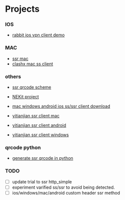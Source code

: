 # Projects

### IOS
 - [rabbit ios vpn client demo](https://github.com/yichengchen/RabbitVpnDemo)

### MAC
 - [ssr mac](https://github.com/qinyuhang/ShadowsocksX-NG-R/tree/master)
 - [clashx mac ss client](https://github.com/yichengchen/clashX.git)

### others
 - [ssr qrcode scheme](https://github.com/shadowsocksr-backup/shadowsocks-rss/wiki/SSR-QRcode-scheme)
 - [NEKit project](https://github.com/zhuhaow/NEKit)
 - [mac windows android ios ss/ssr client download](https://www.mediafire.com/folder/btkdbx7j9lr98/Shadowsocks_%E7%9B%B8%E5%85%B3%E5%AE%A2%E6%88%B7%E7%AB%AF)

 - [yitianjian ssr client mac](https://github.com/qinyuhang/ShadowsocksX-NG-R/releases/download/1.4.4-r8/ShadowsocksX-NG-R8.dmg)
 - [yitianjian ssr client android](https://github.com/shadowsocksr-backup/shadowsocksr-android/releases/download/3.4.0.8/shadowsocksr-release.apk)
 - [yitianjian ssr client windows](https://github.com/shadowsocksr-rm/shadowsocksr-csharp/releases/download/4.7.0.1/ShadowsocksR-4.7.0.1-win.7z)

### qrcode python
 - [generate ssr qrcode in python](http://www.alaya.moe/446)


### TODO
 - [ ] update trial to ssr http_simple
 - [ ] experiment varified ss/ssr to avoid being detected.
 - [ ] ios/windows/mac/android custom header ssr method
